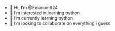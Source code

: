 - 👋 Hi, I’m @Emanuel624
- 👀 I’m interested in learning python
- 🌱 I’m currently learning python
- 💞️ I’m looking to collaborate on everything i guess


<!---
Emanuel624/Emanuel624 is a ✨ special ✨ repository because its `README.md` (this file) appears on your GitHub profile.
You can click the Preview link to take a look at your changes.
--->
